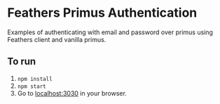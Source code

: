 # Feathers Primus Authentication

Examples of authenticating with email and password over primus using Feathers client and vanilla primus.

## To run

1. `npm install`
2. `npm start`
3. Go to [localhost:3030](http://localhost:3030) in your browser.